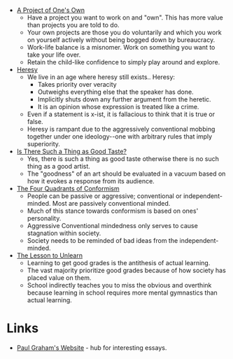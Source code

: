 * [A Project of One's Own](http://www.paulgraham.com/own.html)
	* Have a project you want to work on and "own". This has more value than projects you are told to do.
	* Your own projects are those you do voluntarily and which you work on yourself actively without being bogged down by bureaucracy.
	* Work-life balance is a misnomer. Work on something you want to take your life over. 
	* Retain the child-like confidence to simply play around and explore.
* [Heresy](http://www.paulgraham.com/heresy.html)
	* We live in an age where heresy still exists.. Heresy:
		* Takes priority over veracity
		* Outweighs everything else that the speaker has done.
		* Implicitly shuts down any further argument from the heretic.
		* It is an opinion whose expression is treated like a crime.
	* Even if a statement is x-ist, it is fallacious to think that it is true or false. 
	* Heresy is rampant due to the aggressively conventional mobbing together under one ideology--one with arbitrary rules that imply superiority.
* [Is There Such a Thing as Good Taste?](http://www.paulgraham.com/goodtaste.html)
	* Yes, there is such a thing as good taste otherwise there is no such thing as a good artist.
	* The "goodness" of an art should be evaluated in a vacuum based on how it evokes a response from its audience. 
* [The Four Quadrants of Conformism](http://www.paulgraham.com/conformism.html)
	* People can be passive or aggressive; conventional or independent-minded. Most are passively conventional minded. 
	* Much of this stance towards conformism is based on ones' personality.
	* Aggressive Conventional mindedness only serves to cause stagnation within society.
	* Society needs to be reminded of bad ideas from the independent-minded.
* [The Lesson to Unlearn](http://www.paulgraham.com/lesson.html)
	* Learning to get good grades is the antithesis of actual learning.
	* The vast majority prioritize good grades because of how society has placed value on them.
	* School indirectly teaches you to miss the obvious and overthink because learning in school requires more mental gymnastics than actual learning.
# Links
* [Paul Graham's Website](http://www.paulgraham.com/articles.html) - hub for interesting essays.
